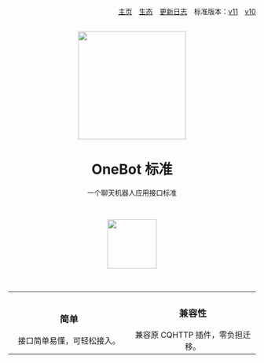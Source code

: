 <div align=right>

[主页](README.md)　[生态](ecosystem.md)　[更新日志](changelog.md)　标准版本：[v11](v11/specs/README.md)　[v10](v10/specs/README.md)

</div>

<br>

<div align=center>
  <img src="assets/logo-256.png" width="220" height="220">

# OneBot 标准

一个聊天机器人应用接口标准

<br>

[<img src="assets/btn-getting-started.png" width="100">](v11/specs/README.md)

<br>

<table>
  <tr>
        <td align=center><h3>简单</h3>接口简单易懂，可轻松接入。<br><img width=300></td>
        <td align=center><h3>兼容性</h3>兼容原 CQHTTP 插件，零负担迁移。<br><img width=300></td>
    </tr>
</table>

</div>
